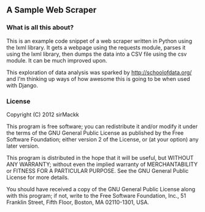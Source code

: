 ## A Sample Web Scraper

### What is all this about?

This is an example code snippet of a web scraper written in Python using the lxml library. It gets a webpage using the requests module, parses it using the lxml library, then dumps the data into a CSV file using the csv module. It can be much improved upon.

This exploration of data analysis was sparked by http://schoolofdata.org/ and I'm thinking up ways of how awesome this is going to be when used with Django.

### License

Copyright (C) 2012  sirMackk

This program is free software; you can redistribute it and/or modify it under the terms of the GNU General Public License as published by the Free Software Foundation; either version 2 of the License, or (at your option) any later version.

This program is distributed in the hope that it will be useful, but WITHOUT ANY WARRANTY; without even the implied warranty of MERCHANTABILITY or FITNESS FOR A PARTICULAR PURPOSE.  See the GNU General Public License for more details.

You should have received a copy of the GNU General Public License along with this program; if not, write to the Free Software Foundation, Inc., 51 Franklin Street, Fifth Floor, Boston, MA  02110-1301, USA.